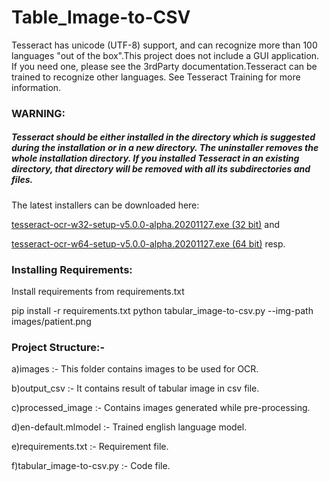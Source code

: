 # Table_Image-to-CSV

Tesseract has unicode (UTF-8) support, and can recognize more than 100 languages "out of the box".This project does not include a GUI application. If you need one, please see the 3rdParty documentation.Tesseract can be trained to recognize other languages. See Tesseract Training for more information.

### WARNING:

##### Tesseract should be either installed in the directory which is suggested during the installation or in a new directory. The uninstaller removes the whole installation directory. If you installed Tesseract in an existing directory, that directory will be removed with all its subdirectories and files.

The latest installers can be downloaded here:

[tesseract-ocr-w32-setup-v5.0.0-alpha.20201127.exe (32 bit)](https://digi.bib.uni-mannheim.de/tesseract/tesseract-ocr-w32-setup-v5.0.0-alpha.20201127.exe) and

[tesseract-ocr-w64-setup-v5.0.0-alpha.20201127.exe (64 bit)](https://digi.bib.uni-mannheim.de/tesseract/tesseract-ocr-w64-setup-v5.0.0-alpha.20201127.exe) resp.


### Installing Requirements:
Install requirements from requirements.txt

pip install -r requirements.txt
python tabular_image-to-csv.py --img-path images/patient.png


### Project Structure:-

a)images :- This folder contains images to be used for OCR.

b)output_csv :- It contains result of tabular image in csv file.

c)processed_image :- Contains images generated while pre-processing.

d)en-default.mlmodel :- Trained english language model.

e)requirements.txt :- Requirement file.

f)tabular_image-to-csv.py :- Code file.
